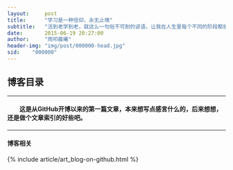 ```yaml
---
layout:     post
title:      "学习是一种信仰，永无止境"
subtitle:   "活到老学到老，就这么一句俗不可耐的谚语，让我在人生里每个不同的阶段都感受到了不同的含义"
date:       2015-06-19 20:27:00
author:     "雨叩晨曦"
header-img: "img/post/000000-head.jpg"
sid:    "000000"
---
```


## 博客目录

---

#### &emsp;&emsp;这是从GitHub开博以来的第一篇文章，本来想写点感言什么的，后来想想，还是做个文章索引的好些吧。

---

#### 博客相关

{% include article/art_blog-on-github.html %}
